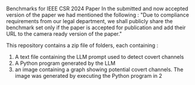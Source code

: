 Benchmarks for IEEE CSR 2024 Paper
In the submitted and now accepted version of the paper we had mentioned the following : 
"Due to compliance requirements from our legal department, we
shall publicly share the benchmark set only if the paper is accepted for
publication and add their URL to the camera ready version of the paper."

This repository contains a zip file of folders, each containing :
1. A text file containing the LLM prompt used to detect covert channels
2. A Python program generated by the LLM
3. an image containing a graph showing potential covert channels. The image was generated by executing the Python program in 2
